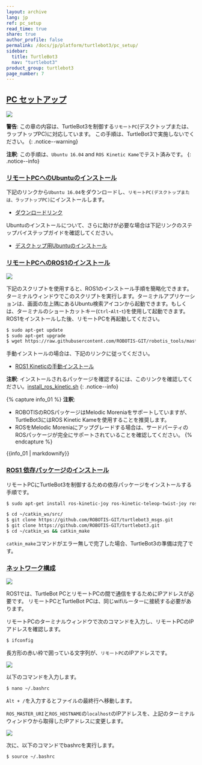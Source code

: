 ```yaml
---
layout: archive
lang: jp
ref: pc_setup
read_time: true
share: true
author_profile: false
permalink: /docs/jp/platform/turtlebot3/pc_setup/
sidebar:
  title: TurtleBot3
  nav: "turtlebot3"
product_group: turtlebot3
page_number: 7
---
```


<div style="counter-reset: h1 6"></div>
<div style="counter-reset: h2 0"></div>

<!--[dummy Header 1]>
  <h1 id="pc-setup"><a href="#pc-setup">PC Setup</a></h1>
<![end dummy Header 1]-->

## [PC セットアップ](#pc-setup)

![](/assets/images/platform/turtlebot3/software/remote_pc_and_turtlebot.png)

**警告**: この章の内容は、TurtleBot3を制御する`リモートPC`(デスクトップまたは、ラップトップPC)に対応しています。 この手順は、TurtleBot3で実施しないでください。
{: .notice--warning}

**注釈**: この手順は、`Ubuntu 16.04` and `ROS Kinetic Kame`でテスト済みです。
{: .notice--info}

### [リモートPCへのUbuntuのインストール](#install-ubuntu-on-remote)

下記のリンクから`Ubuntu 16.04`をダウンロードし、`リモートPC(デスクトップまたは、ラップトップPC)`にインストールします。

- [ダウンロードリンク][ubuntu_download_link]

Ubuntuのインストールについて、さらに助けが必要な場合は下記リンクのステップバイステップガイドを確認してください。

- [デスクトップ用Ubuntuのインストール](https://www.ubuntu.com/download/desktop/install-ubuntu-desktop)

### [リモートPCへのROS1のインストール](#install-ros-1-on-remote-pc)

![](/assets/images/platform/turtlebot3/logo_ros.png)

下記のスクリプトを使用すると、ROS1のインストール手順を簡略化できます。
ターミナルウィンドウでこのスクリプトを実行します。ターミナルアプリケーションは、画面の左上隅にあるUbuntu検索アイコンから起動できます。もしくは、ターミナルのショートカットキー(`Ctrl`-`Alt`-`t`)を使用して起動できます。 ROS1をインストールした後、リモートPCを再起動してください。

``` bash
$ sudo apt-get update
$ sudo apt-get upgrade
$ wget https://raw.githubusercontent.com/ROBOTIS-GIT/robotis_tools/master/install_ros_kinetic.sh && chmod 755 ./install_ros_kinetic.sh && bash ./install_ros_kinetic.sh
```

手動インストールの場合は、下記のリンクに従ってください。

- [ROS1 Kineticの手動インストール](http://wiki.ros.org/kinetic/Installation/Ubuntu)  

**注釈**: インストールされるパッケージを確認するには、このリンクを確認してください。[install_ros_kinetic.sh](https://raw.githubusercontent.com/ROBOTIS-GIT/robotis_tools/master/install_ros_kinetic.sh)
{: .notice--info}

{% capture info_01 %}
**注釈**:  
 - ROBOTISのROSパッケージはMelodic Moreniaをサポートしていますが、TurtleBot3にはROS Kinetic Kameを使用することを推奨します。
 - ROSをMelodic Moreniaにアップグレードする場合は、サードパーティのROSパッケージが完全にサポートされていることを確認してください。
{% endcapture %}
<div class ="notice--info">{{info_01 | markdownify}}</div>

### [ROS1 依存パッケージのインストール](#ROS1依存パッケージのインストール)

リモートPCにTurtleBot3を制御するための依存パッケージをインストールする手順です。

``` bash
$ sudo apt-get install ros-kinetic-joy ros-kinetic-teleop-twist-joy ros-kinetic-teleop-twist-keyboard ros-kinetic-laser-proc ros-kinetic-rgbd-launch ros-kinetic-depthimage-to-laserscan ros-kinetic-rosserial-arduino ros-kinetic-rosserial-python ros-kinetic-rosserial-server ros-kinetic-rosserial-client ros-kinetic-rosserial-msgs ros-kinetic-amcl ros-kinetic-map-server ros-kinetic-move-base ros-kinetic-urdf ros-kinetic-xacro ros-kinetic-compressed-image-transport ros-kinetic-rqt-image-view ros-kinetic-gmapping ros-kinetic-navigation ros-kinetic-interactive-markers
```

``` bash
$ cd ~/catkin_ws/src/
$ git clone https://github.com/ROBOTIS-GIT/turtlebot3_msgs.git
$ git clone https://github.com/ROBOTIS-GIT/turtlebot3.git
$ cd ~/catkin_ws && catkin_make
```

`catkin_make`コマンドがエラー無しで完了した場合、TurtleBot3の準備は完了です。

### [ネットワーク構成](#network-configuration)

![](/assets/images/platform/turtlebot3/software/network_configuration.png)

ROS1では、TurtleBot PCとリモートPCの間で通信をするためにIPアドレスが必要です。 リモートPCとTurtleBot PCは、同じwifiルーターに接続する必要があります。

リモートPCのターミナルウィンドウで次のコマンドを入力し、リモートPCのIPアドレスを確認します。

``` bash
$ ifconfig
```

長方形の赤い枠で囲っている文字列が、`リモートPC`のIPアドレスです。

![](/assets/images/platform/turtlebot3/software/network_configuration2.png)

以下のコマンドを入力します。

``` bash
$ nano ~/.bashrc
```

`Alt + /`を入力するとファイルの最終行へ移動します。

`ROS_MASTER_URI`と`ROS_HOSTNAME`の`localhost`のIPアドレスを、上記のターミナルウィンドウから取得したIPアドレスに変更します。


![](/assets/images/platform/turtlebot3/software/network_configuration3.png)

次に、以下のコマンドでbashrcを実行します。

``` bash
$ source ~/.bashrc
```

[ubuntu_download_link]: https://www.ubuntu.com/download/alternative-downloads
